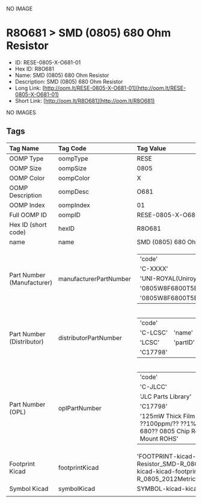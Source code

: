 


  
NO IMAGE  
# R8O681 > SMD (0805) 680 Ohm Resistor

- ID: RESE-0805-X-O681-01
- Hex ID: R8O681
- Name: SMD (0805) 680 Ohm Resistor
- Description: SMD (0805) 680 Ohm Resistor
- Long Link: [http://oom.lt/RESE-0805-X-O681-01](http://oom.lt/RESE-0805-X-O681-01)
- Short Link: [http://oom.lt/R8O681](http://oom.lt/R8O681)
  
NO IMAGES  
## Tags
  

|Tag Name|Tag Code|Tag Value|
| :--- | :--- | :--- |
|OOMP Type|oompType|RESE|
|OOMP Size|oompSize|0805|
|OOMP Color|oompColor|X|
|OOMP Description|oompDesc|O681|
|OOMP Index|oompIndex|01|
|Full OOMP ID|oompID|RESE-0805-X-O681-01|
|Hex ID (short code)|hexID|R8O681|
|name|name|SMD (0805) 680 Ohm Resistor|
|Part Number (Manufacturer)|manufacturerPartNumber|<table><tr><td>'code'</td></tr><tr><td> 'C-XXXX'</td><td> 'name'</td></tr><tr><td> 'UNI-ROYAL(Uniroyal Elec)'</td><td> 'partID'</td></tr><tr><td> '0805W8F6800T5E'</td><td> 'partName'</td></tr><tr><td> '0805W8F6800T5E'</td></tr></table>|
|Part Number (Distributor)|distributorPartNumber|<table><tr><td>'code'</td></tr><tr><td> 'C-LCSC'</td><td> 'name'</td></tr><tr><td> 'LCSC'</td><td> 'partID'</td></tr><tr><td> 'C17798'</td></tr></table>|
|Part Number (OPL)|oplPartNumber|<table><tr><td>'code'</td></tr><tr><td> 'C-JLCC'</td><td> 'name'</td></tr><tr><td> 'JLC Parts Library'</td><td> 'partID'</td></tr><tr><td> 'C17798'</td><td> 'partName'</td></tr><tr><td> '125mW Thick Film Resistors 150V ??100ppm/?? ??1% -55??~+155?? 680?? 0805  Chip Resistor - Surface Mount ROHS'</td></tr></table>|
|Footprint Kicad|footprintKicad|'FOOTPRINT-kicad-kicad-footprints-Resistor_SMD-R_0805_2012Metric', 'FOOTPRINT-kicad-kicad-footprints-Resistor_SMD-R_0805_2012Metric_Pad1.18x1.45mm_HandSolder'|
|Symbol Kicad|symbolKicad|SYMBOL-kicad-kicad-symbols-Device-R|
||||

